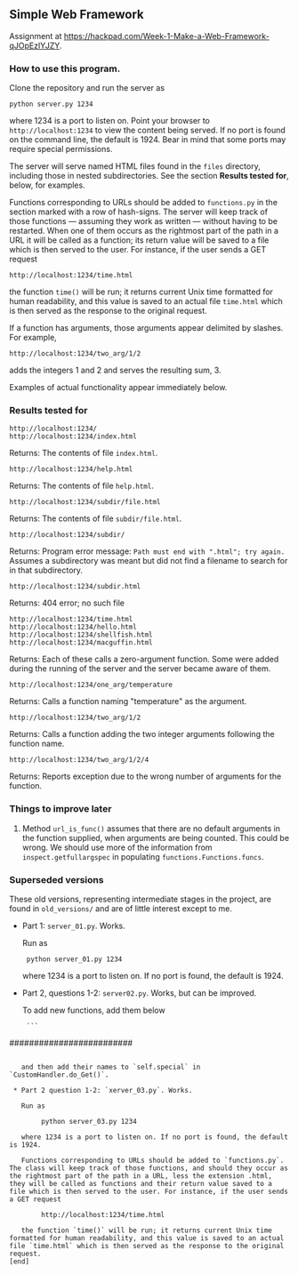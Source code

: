 ## Simple Web Framework

Assignment at https://hackpad.com/Week-1-Make-a-Web-Framework-qJOpEzlYJZY.

### How to use this program.

   Clone the repository and run the server as

    python server.py 1234

   where 1234 is a port to listen on. Point your browser to `http://localhost:1234` to view the content being served. If no port is found on the command line, the default is 1924. Bear in mind that some ports may require special permissions.

   The server will serve named HTML files found in the `files` directory, including those in nested subdirectories. See the section **Results tested for**, below, for examples.

   Functions corresponding to URLs should be added to `functions.py` in the section marked with a row of hash-signs. The server will keep track of those functions — assuming they work as written — without having to be restarted. When one of them occurs as the rightmost part of the path in a URL it will be called as a function; its return value will be saved to a file which is then served to the user. For instance, if the user sends a GET request

    http://localhost:1234/time.html

   the function `time()` will be run; it returns current Unix time formatted for human readability, and this value is saved to an actual file `time.html` which is then served as the response to the original request.

   If a function has arguments, those arguments appear delimited by slashes. For example,

    http://localhost:1234/two_arg/1/2

   adds the integers 1 and 2 and serves the resulting sum, 3.

   Examples of actual functionality appear immediately below.

### Results tested for

    http://localhost:1234/
    http://localhost:1234/index.html

   Returns: The contents of file `index.html`.

    http://localhost:1234/help.html

   Returns: The contents of file `help.html`.

    http://localhost:1234/subdir/file.html

   Returns: The contents of file `subdir/file.html`.

    http://localhost:1234/subdir/

   Returns: Program error message: `Path must end with ".html"; try again.` Assumes a subdirectory was meant but did not find a filename to search for in that subdirectory.

    http://localhost:1234/subdir.html

   Returns: 404 error; no such file

    http://localhost:1234/time.html
    http://localhost:1234/hello.html
    http://localhost:1234/shellfish.html
    http://localhost:1234/macguffin.html

   Returns: Each of these calls a zero-argument function. Some were added during the running of the server and the server became aware of them.

    http://localhost:1234/one_arg/temperature

   Returns: Calls a function naming "temperature" as the argument.

    http://localhost:1234/two_arg/1/2

   Returns: Calls a function adding the two integer arguments following the function name.

    http://localhost:1234/two_arg/1/2/4

   Returns: Reports exception due to the wrong number of arguments for the function.


### Things to improve later

 1. Method `url_is_func()` assumes that there are no default arguments in the function supplied, when arguments are being counted. This could be wrong. We should use more of the information from `inspect.getfullargspec` in populating `functions.Functions.funcs`.


### Superseded versions 

These old versions, representing intermediate stages in the project, are found in `old_versions/` and are of little interest except to me.

 * Part 1: `server_01.py`. Works. 

   Run as

        python server_01.py 1234

   where 1234 is a port to listen on. If no port is found, the default is 1924.


 * Part 2, questions 1-2: `server02.py`. Works, but can be improved.

   To add new functions, add them below

        ```
#########################
```

   and then add their names to `self.special` in `CustomHandler.do_Get()`.

 * Part 2 question 1-2: `xerver_03.py`. Works.

   Run as

        python server_03.py 1234

   where 1234 is a port to listen on. If no port is found, the default is 1924.

   Functions corresponding to URLs should be added to `functions.py`. The class will keep track of those functions, and should they occur as the rightmost part of the path in a URL, less the extension .html, they will be called as functions and their return value saved to a file which is then served to the user. For instance, if the user sends a GET request

        http://localhost:1234/time.html

   the function `time()` will be run; it returns current Unix time formatted for human readability, and this value is saved to an actual file `time.html` which is then served as the response to the original request.
[end]
